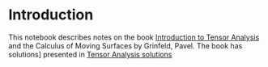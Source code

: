 # Introduction

This notebook describes notes on the book
[Introduction to Tensor Analysis][] and the Calculus of Moving 
Surfaces by Grinfeld, Pavel. The book has solutions] presented 
in [Tensor Analysis solutions][]

[Introduction to Tensor Analysis]: ./docs/PG_Tensor_analysis.pdf
[Tensor Analysis solutions]: ./docs/PG_Tensor_Exercises.pdf
